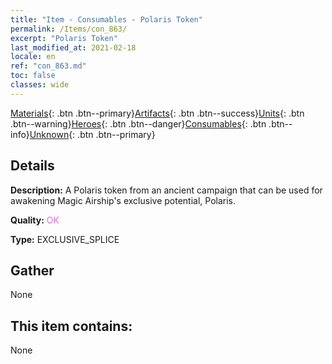 ```yaml
---
title: "Item - Consumables - Polaris Token"
permalink: /Items/con_863/
excerpt: "Polaris Token"
last_modified_at: 2021-02-18
locale: en
ref: "con_863.md"
toc: false
classes: wide
---
```

 [Materials](/Items/){: .btn .btn--primary}[Artifacts](/Items/Artifacts/){: .btn .btn--success}[Units](/Items/Units/){: .btn .btn--warning}[Heroes](/Items/Heroes/){: .btn .btn--danger}[Consumables](/Items/Consumables/){: .btn .btn--info}[Unknown](/Items/Unknown/){: .btn .btn--primary}

## Details
 **Description:** A Polaris token from an ancient campaign that can be used for awakening Magic Airship's exclusive potential, Polaris.

 **Quality:** <span style="color: #DA70D6">OK</span>

 **Type:** EXCLUSIVE_SPLICE

## Gather

  None

## This item contains:

  None

